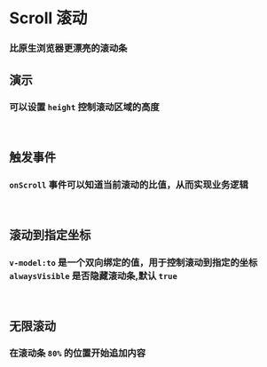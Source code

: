 <script setup>
import demo1 from './doc/demo1.vue';
import demo2 from './doc/demo2.vue';
import demo3 from './doc/demo3.vue';
import demo4 from './doc/demo4.vue';
import demoblock from '@example/views/demoblock.vue';
</script>

# Scroll 滚动

### 比原生浏览器更漂亮的滚动条

## 演示

### 可以设置 `height` 控制滚动区域的高度

<br/>
<div class="source">
  <demo1/>
</div>
<demoblock compname="scroll" demoname="demo1" />

## 触发事件

### `onScroll` 事件可以知道当前滚动的比值，从而实现业务逻辑

<br/>
<div class="source">
  <demo2/>
</div>
<demoblock compname="scroll" demoname="demo2" />

## 滚动到指定坐标

### `v-model:to` 是一个双向绑定的值，用于控制滚动到指定的坐标  `alwaysVisible` 是否隐藏滚动条,默认 `true`

<br/>
<div class="source">
  <demo3/>
</div>
<demoblock compname="scroll" demoname="demo3" />

## 无限滚动

### 在滚动条 `80%` 的位置开始追加内容

<br/>
<div class="source">
  <demo4/>
</div>
<demoblock compname="scroll" demoname="demo4" />

